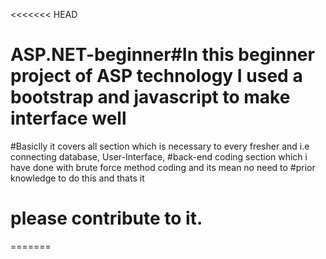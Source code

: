 <<<<<<< HEAD
# ASP.NET-beginner#In this beginner project of ASP technology I used a bootstrap and javascript to make interface well

#Basiclly it covers all section which is necessary to every fresher and i.e connecting database, User-Interface,
#back-end coding section which i have done with brute force method coding and its mean no need to
#prior knowledge to do this and thats it
# please contribute to it.
=======

